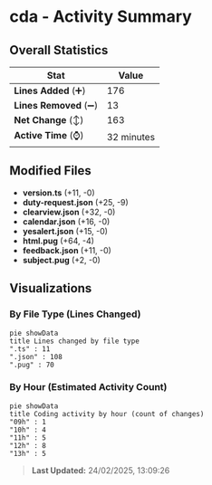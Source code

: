 # cda - Activity Summary 

## Overall Statistics

| Stat                   | Value                                                             |
| ---------------------- | ----------------------------------------------------------------- |
| **Lines Added** (➕)   | 176                                          |
| **Lines Removed** (➖) | 13                                        |
| **Net Change** (↕)    | 163                |
| **Active Time** (⌚)   | 32 minutes |


## Modified Files
- **version.ts** (+11, -0)
- **duty-request.json** (+25, -9)
- **clearview.json** (+32, -0)
- **calendar.json** (+16, -0)
- **yesalert.json** (+15, -0)
- **html.pug** (+64, -4)
- **feedback.json** (+11, -0)
- **subject.pug** (+2, -0)

## Visualizations

### By File Type (Lines Changed)

```mermaid
pie showData
title Lines changed by file type
".ts" : 11
".json" : 108
".pug" : 70
```

### By Hour (Estimated Activity Count)

```mermaid
pie showData
title Coding activity by hour (count of changes)
"09h" : 1
"10h" : 4
"11h" : 5
"12h" : 8
"13h" : 5
```


> **Last Updated:** 24/02/2025, 13:09:26